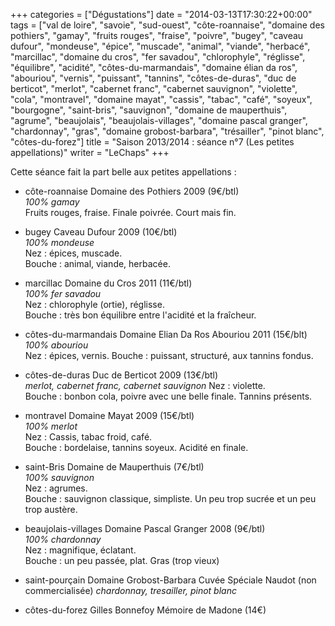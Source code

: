 +++
categories = ["Dégustations"]
date = "2014-03-13T17:30:22+00:00"
tags = ["val de loire", "savoie", "sud-ouest", "côte-roannaise", "domaine des pothiers", "gamay", "fruits rouges", "fraise", "poivre", "bugey", "caveau dufour", "mondeuse", "épice", "muscade", "animal", "viande", "herbacé", "marcillac", "domaine du cros", "fer savadou", "chlorophyle", "réglisse", "équilibre", "acidité", "côtes-du-marmandais", "domaine élian da ros", "abouriou", "vernis", "puissant", "tannins", "côtes-de-duras", "duc de berticot", "merlot", "cabernet franc", "cabernet sauvignon", "violette", "cola", "montravel", "domaine mayat", "cassis", "tabac", "café", "soyeux", "bourgogne", "saint-bris", "sauvignon", "domaine de mauperthuis", "agrume", "beaujolais",  "beaujolais-villages", "domaine pascal granger", "chardonnay", "gras", "domaine grobost-barbara", "trésailler", "pinot blanc", "côtes-du-forez"]
title = "Saison 2013/2014 : séance n°7 (Les petites appellations)"
writer = "LeChaps"
+++

Cette séance fait la part belle aux petites appellations :

* côte-roannaise Domaine des Pothiers 2009 (9€/btl)  
_100% gamay_  
Fruits rouges, fraise. Finale poivrée. Court mais fin.

* bugey Caveau Dufour 2009 (10€/btl)  
_100% mondeuse_  
Nez : épices, muscade.  
Bouche : animal, viande, herbacée.

* marcillac Domaine du Cros 2011 (11€/btl) <i class="fa fa-plus-circle"></i>  
_100% fer savadou_  
Nez : chlorophyle (ortie), réglisse.  
Bouche : très bon équilibre entre l'acidité et la fraîcheur.

* côtes-du-marmandais Domaine Elian Da Ros Abouriou 2011 (15€/blt) <i class="fa fa-plus-circle"></i> <i class="fa fa-plus-circle"></i>  
_100% abouriou_  
Nez : épices, vernis.
Bouche : puissant, structuré, aux tannins fondus.

* côtes-de-duras Duc de Berticot 2009 (13€/btl)  
_merlot, cabernet franc, cabernet sauvignon_
Nez : violette.  
Bouche : bonbon cola, poivre avec une belle finale. Tannins présents.

* montravel Domaine Mayat 2009 (15€/btl) <i class="fa fa-plus-circle"></i>  
_100% merlot_  
Nez : Cassis, tabac froid, café.  
Bouche : bordelaise, tannins soyeux. Acidité en finale.

* saint-Bris Domaine de Mauperthuis (7€/btl)  
_100% sauvignon_  
Nez : agrumes.  
Bouche : sauvignon classique, simpliste. Un peu trop sucrée et un peu trop austère.

* beaujolais-villages Domaine Pascal Granger 2008 (9€/btl)  
_100% chardonnay_  
Nez : magnifique, éclatant.  
Bouche : un peu passée, plat. Gras (trop vieux)

* saint-pourçain Domaine Grobost-Barbara Cuvée Spéciale Naudot (non commercialisée)
_chardonnay, tresailler, pinot blanc_

* côtes-du-forez Gilles Bonnefoy Mémoire de Madone (14€) <i class="fa fa-minus-circle"></i>
